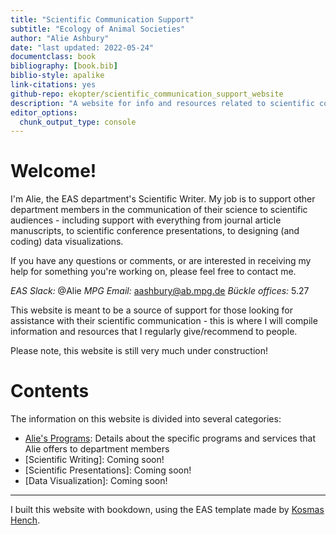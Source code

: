 ```yaml
---
title: "Scientific Communication Support"
subtitle: "Ecology of Animal Societies"
author: "Alie Ashbury"
date: "last updated: 2022-05-24"
documentclass: book
bibliography: [book.bib]
biblio-style: apalike
link-citations: yes
github-repo: ekopter/scientific_communication_support_website
description: "A website for info and resources related to scientific communication"
editor_options: 
  chunk_output_type: console
---
```









# Welcome!

I'm Alie, the EAS department's Scientific Writer. My job is to support other department members in the communication of their science to scientific audiences - including support with everything from journal article manuscripts, to scientific conference presentations, to designing (and coding) data visualizations.

If you have any questions or comments, or are interested in receiving my help for something you're working on, please feel free to contact me.

*EAS Slack:* @Alie
*MPG Email:* aashbury@ab.mpg.de
*Bückle offices:* 5.27

This website is meant to be a source of support for those looking for assistance with their scientific communication - this is where I will compile information and resources that I regularly give/recommend to people. 

Please note, this website is still very much under construction!


# Contents

The information on this website is divided into several categories:


- [Alie's Programs](./2_programs.html): Details about the specific programs and services that Alie offers to department members
- [Scientific Writing]: Coming soon!
- [Scientific Presentations]: Coming soon!
- [Data Visualization]: Coming soon!


---

I built this website with bookdown, using the EAS template made by [Kosmas Hench](https://github.com/k-hench).
